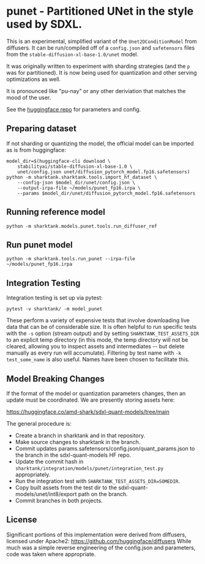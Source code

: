 # punet - Partitioned UNet in the style used by SDXL.

This is an experimental, simplified variant of the `Unet2DConditionModel` from
diffusers. It can be run/compiled off of a `config.json` and `safetensors` files
from the `stable-diffusion-xl-base-1.0/unet` model.

It was originally written to experiment with sharding strategies (and the `p`
was for partitioned). It is now being used for quantization and other serving
optimizations as well.

It is pronounced like "pu-nay" or any other deriviation that matches the
mood of the user.

See the [huggingface repo](https://huggingface.co/stabilityai/stable-diffusion-xl-base-1.0/tree/main/unet)
for parameters and config.

## Preparing dataset

If not sharding or quantizing the model, the official model can be imported
as is from huggingface:

```
model_dir=$(huggingface-cli download \
    stabilityai/stable-diffusion-xl-base-1.0 \
    unet/config.json unet/diffusion_pytorch_model.fp16.safetensors)
python -m sharktank.sharktank.tools.import_hf_dataset \
    --config-json $model_dir/unet/config.json \
    --output-irpa-file ~/models/punet_fp16.irpa \
    --params $model_dir/unet/diffusion_pytorch_model.fp16.safetensors
```

## Running reference model

```
python -m sharktank.models.punet.tools.run_diffuser_ref
```

## Run punet model

```
python -m sharktank.tools.run_punet --irpa-file ~/models/punet_fp16.irpa
```

## Integration Testing

Integration testing is set up via pytest:

```
pytest -v sharktank/ -m model_punet
```

These perform a variety of expensive tests that involve downloading live data
that can be of considerable size. It is often helpful to run specific tests
with the `-s` option (stream output) and by setting `SHARKTANK_TEST_ASSETS_DIR`
to an explicit temp directory (in this mode, the temp directory will not
be cleared, allowing you to inspect assets and intermediates -- but delete
manually as every run will accumulate). Filtering by test name with
`-k test_some_name` is also useful. Names have been chosen to facilitate this.

## Model Breaking Changes

If the format of the model or quantization parameters changes, then an update
must be coordinated. We are presently storing assets here:

https://huggingface.co/amd-shark/sdxl-quant-models/tree/main

The general procedure is:

* Create a branch in sharktank and in that repository.
* Make source changes to sharktank in the branch.
* Commit updates params.safetensors/config.json/quant_params.json to the
  branch in the sdxl-quant-models HF repo.
* Update the commit hash in `sharktank/integration/models/punet/integration_test.py`
  appropriately.
* Run the integration test with `SHARKTANK_TEST_ASSETS_DIR=SOMEDIR`.
* Copy built assets from the test dir to the sdxl-quant-models/unet/int8/export
  path on the branch.
* Commit branches in both projects.

## License

Significant portions of this implementation were derived from diffusers,
licensed under Apache2: https://github.com/huggingface/diffusers
While much was a simple reverse engineering of the config.json and parameters,
code was taken where appropriate.
